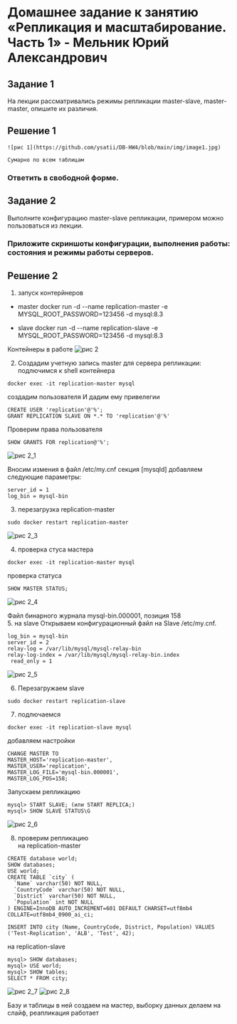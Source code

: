 # Домашнее задание к занятию «Репликация и масштабирование. Часть 1» - Мельник Юрий Александрович

## Задание 1
На лекции рассматривались режимы репликации master-slave, master-master, опишите их различия.


## Решение 1 
 
```
![рис 1](https://github.com/ysatii/DB-HW4/blob/main/img/image1.jpg)

Сумарно по всем таблицам 
```
### Ответить в свободной форме. 

## Задание 2
Выполните конфигурацию master-slave репликации, примером можно пользоваться из лекции.
### Приложите скриншоты конфигурации, выполнения работы: состояния и режимы работы серверов.

## Решение 2
1. запуск контерйнеров
- master 
   docker run -d --name replication-master -e MYSQL_ROOT_PASSWORD=123456 -d mysql:8.3

- slave
   docker run -d --name replication-slave -e MYSQL_ROOT_PASSWORD=123456 -d mysql:8.3

Контейнеры в работе 
![рис 2](https://github.com/ysatii/DB-HW6/blob/main/img/image2.jpg)

2.  Создадим учетную запись master для сервера репликации:
  подлючимся к shell контейнера
```
docker exec -it replication-master mysql
```
создадим пользователя И дадим ему привелегии  
```
CREATE USER 'replication'@'%';
GRANT REPLICATION SLAVE ON *.* TO 'replication'@'%'
```
Проверим права пользователя
```
SHOW GRANTS FOR replication@'%';
```
![рис 2_1](https://github.com/ysatii/DB-HW6/blob/main/img/image2_1.jpg)

Вносим измения в файл /etc/my.cnf
 секция [mysqld] добавляем следующие параметры:
```
server_id = 1  
log_bin = mysql-bin
```



3. перезагрузка replication-master  
```
sudo docker restart replication-master
``` 
![рис 2_3](https://github.com/ysatii/DB-HW6/blob/main/img/image2_3.jpg)

4. проверка стуса мастера
``` 
docker exec -it replication-master mysql
``` 

проверка статуса  
``` 
SHOW MASTER STATUS;
``` 

![рис 2_4](https://github.com/ysatii/DB-HW6/blob/main/img/image2_4.jpg)


Файл бинарного журнала mysql-bin.000001, позиция 158  
5. на slave Открываем конфигурационный файл на Slave /etc/my.cnf.  
``` 
log_bin = mysql-bin
server_id = 2
relay-log = /var/lib/mysql/mysql-relay-bin
relay-log-index = /var/lib/mysql/mysql-relay-bin.index
 read_only = 1
``` 
![рис 2_5](https://github.com/ysatii/DB-HW6/blob/main/img/image2_5.jpg)

6. Перезагружаем slave  
``` 
sudo docker restart replication-slave
``` 

7. подлючаемся
```
docker exec -it replication-slave mysql
```

добавляем настройки
```
CHANGE MASTER TO
MASTER_HOST='replication-master',
MASTER_USER='replication',
MASTER_LOG_FILE='mysql-bin.000001',
MASTER_LOG_POS=158;
```

Запускаем репликацию  
```
mysql> START SLAVE; (или START REPLICA;)
mysql> SHOW SLAVE STATUS\G
```

![рис 2_6](https://github.com/ysatii/DB-HW6/blob/main/img/image2_6.jpg)

8. проверим репликацию  
 на replication-master  
```
CREATE database world;
SHOW databases;
USE world;
CREATE TABLE `city` (
  `Name` varchar(50) NOT NULL,
  `CountryCode` varchar(50) NOT NULL,
  `District` varchar(50) NOT NULL,
  `Population` int NOT NULL  
) ENGINE=InnoDB AUTO_INCREMENT=601 DEFAULT CHARSET=utf8mb4 COLLATE=utf8mb4_0900_ai_ci;

INSERT INTO city (Name, CountryCode, District, Population) VALUES
('Test-Replication', 'ALB', 'Test', 42);
```

на replication-slave  
```
mysql> SHOW databases;
mysql> USE world;
mysql> SHOW tables;
SELECT * FROM city;
```

![рис 2_7](https://github.com/ysatii/DB-HW6/blob/main/img/image2_7.jpg)
![рис 2_8](https://github.com/ysatii/DB-HW6/blob/main/img/image2_8.jpg)

Базу и таблицы в ней создаем на мастер, выборку данных делаем на слайф, реапликация работает
 
